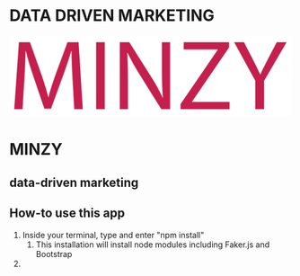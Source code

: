 # DATA DRIVEN MARKETING
![Minzy - your local data-driven marketing](public/Minzy_logo.png "Minzy - your local data-driven marketing")

# MINZY
## data-driven marketing

## How-to use this app
1. Inside your terminal, type and enter "npm install"
    1. This installation will install node modules including Faker.js and Bootstrap
1. 